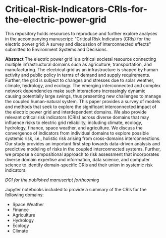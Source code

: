 # Critical-Risk-Indicators-CRIs-for-the-electric-power-grid
This repository holds resources to reproduce and further explore analyses in the accompanying manuscript: "Critical Risk Indicators (CRIs) for the electric power grid: A survey and discussion of interconnected effects" submitted to Environment Systems and Decisions.

**Abstract**
The electric power grid is a critical societal resource connecting multiple infrastructural domains such as agriculture, transportation, and manufacturing. The electrical grid as an infrastructure is shaped by human activity and public policy in terms of demand and supply requirements. Further, the grid is subject to changes and stresses due to solar weather, climate, hydrology, and ecology. The emerging interconnected and complex network dependencies make such interactions increasingly dynamic causing potentially large swings, thus presenting new challenges to manage the coupled human-natural system. This paper provides a survey of models and methods that seek to explore the significant interconnected impact of the electric power grid and interdependent domains. We also provide relevant critical risk indicators (CRIs) across diverse domains that may influence risks to electric grid reliability, including climate, ecology, hydrology, finance, space weather, and agriculture. We discuss the convergence of indicators from individual domains to explore possible systemic risk, i.e., holistic risk arising from cross-domains interconnections. Our study provides an important first step towards data-driven analysis and predictive modeling of risks in the coupled interconnected systems. Further, we propose a compositional approach to risk assessment that incorporates diverse domain expertise and information, data science, and computer science to identify domain-specific CRIs and their union in systemic risk indicators.


*DOI for the published manuscript forthcoming*

Jupyter notebooks included to provide a summary of the CRIs for the following domains:
- Space Weather
- Finance
- Agriculture
- Hydrology
- Ecology
- Climate






